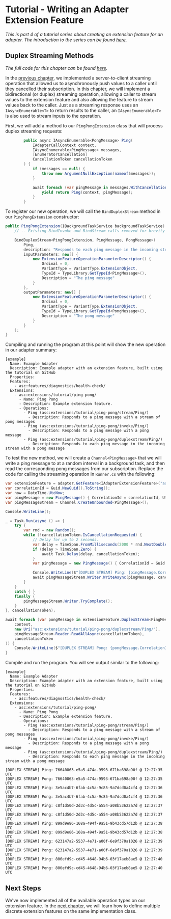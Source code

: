 # Tutorial - Writing an Adapter Extension Feature

_This is part 4 of a tutorial series about creating an extension feature for an adapter. The introduction to the series can be found [here](00-Introduction.md)._


## Duplex Streaming Methods

_The full code for this chapter can be found [here](/examples/tutorials/writing-an-extension-feature/chapter-04)._

In the [previous chapter](03-Streaming_Methods.md), we implemented a server-to-client streaming operation that allowed us to asynchronously push values to a caller until they cancelled their subscription. In this chapter, we will implement a bidirectional (or duplex) streaming operation, allowing a caller to stream values to the extension feature and also allowing the feature to stream values back to the caller. Just as a streaming response uses an `IAsyncEnumerable<T>` to return results to the caller, an `IAsyncEnumerable<T>` is also used to stream inputs to the operation.

First, we will add a method to our `PingPongExtension` class that will process duplex streaming requests:

```csharp
        public async IAsyncEnumerable<PongMessage> Ping(
            IAdapterCallContext context, 
            IAsyncEnumerable<PingMessage> messages, 
            [EnumeratorCancellation]
            CancellationToken cancellationToken
        ) {
            if (messages == null) {
                throw new ArgumentNullException(nameof(messages));
            }

            await foreach (var pingMessage in messages.WithCancellation(cancellationToken)) {
                yield return Ping(context, pingMessage);
            }
        }
```

To register our new operation, we will call the `BindDuplexStream` method in our `PingPongExtension` constructor:

```csharp
public PingPongExtension(IBackgroundTaskService backgroundTaskService) : base(backgroundTaskService) {
    // -- Existing BindInvoke and BindStream calls removed for brevity --

    BindDuplexStream<PingPongExtension, PingMessage, PongMessage>(
        Ping,
        description: "Responds to each ping message in the incoming stream with a pong message",
        inputParameters: new[] {
            new ExtensionFeatureOperationParameterDescriptor() {
                Ordinal = 0,
                VariantType = VariantType.ExtensionObject,
                TypeId = TypeLibrary.GetTypeId<PingMessage>(),
                Description = "The ping message"
            }
        },
        outputParameters: new[] {
            new ExtensionFeatureOperationParameterDescriptor() {
                Ordinal = 0,
                VariantType = VariantType.ExtensionObject,
                TypeId = TypeLibrary.GetTypeId<PongMessage>(),
                Description = "The pong message"
            }
        }
    );
}
```

Compiling and running the program at this point will show the new operation in our adapter summary:

```
[example]
  Name: Example Adapter
  Description: Example adapter with an extension feature, built using the tutorial on GitHub
  Properties:
  Features:
    - asc:features/diagnostics/health-check/
  Extensions:
    - asc:extensions/tutorial/ping-pong/
      - Name: Ping Pong
      - Description: Example extension feature.
      - Operations:
        - Ping (asc:extensions/tutorial/ping-pong/stream/Ping/)
          - Description: Responds to a ping message with a stream of pong messages
        - Ping (asc:extensions/tutorial/ping-pong/invoke/Ping/)
          - Description: Responds to a ping message with a pong message
        - Ping (asc:extensions/tutorial/ping-pong/duplexstream/Ping/)
          - Description: Responds to each ping message in the incoming stream with a pong message
```

To test the new method, we will create a `Channel<PingMessage>` that we will write a ping message to at a random interval in a background task, and then read the corresponding pong messages from our subscription. Replace the code for calling the streaming operation in `Runner.cs` with the following:

```csharp
var extensionFeature = adapter.GetFeature<IAdapterExtensionFeature>("asc:extensions/tutorial/ping-pong/");
var correlationId = Guid.NewGuid().ToString();
var now = DateTime.UtcNow;
var pingMessage = new PingMessage() { CorrelationId = correlationId, UtcTime = now };
var pingMessageStream = Channel.CreateUnbounded<PingMessage>();

Console.WriteLine();

_ = Task.Run(async () => { 
    try {
        var rnd = new Random();
        while (!cancellationToken.IsCancellationRequested) {
            // Delay for up to 2 seconds.
            var delay = TimeSpan.FromMilliseconds(2000 * rnd.NextDouble());
            if (delay > TimeSpan.Zero) {
                await Task.Delay(delay, cancellationToken);
            }
            var pingMessage = new PingMessage() { CorrelationId = Guid.NewGuid().ToString() };

            Console.WriteLine($"[DUPLEX STREAM] Ping: {pingMessage.CorrelationId} @ {pingMessage.UtcTime:HH:mm:ss} UTC");
            await pingMessageStream.Writer.WriteAsync(pingMessage, cancellationToken);
        }
    }
    catch { }
    finally {
        pingMessageStream.Writer.TryComplete();
    }
}, cancellationToken);

await foreach (var pongMessage in extensionFeature.DuplexStream<PingMessage, PongMessage>(
    context,
    new Uri("asc:extensions/tutorial/ping-pong/duplexstream/Ping/"),
    pingMessageStream.Reader.ReadAllAsync(cancellationToken),
    cancellationToken
)) {
    Console.WriteLine($"[DUPLEX STREAM] Pong: {pongMessage.CorrelationId} @ {pongMessage.UtcTime:HH:mm:ss} UTC");
}
```

Compile and run the program. You will see output similar to the following:

```
[example]
  Name: Example Adapter
  Description: Example adapter with an extension feature, built using the tutorial on GitHub
  Properties:
  Features:
    - asc:features/diagnostics/health-check/
  Extensions:
    - asc:extensions/tutorial/ping-pong/
      - Name: Ping Pong
      - Description: Example extension feature.
      - Operations:
        - Ping (asc:extensions/tutorial/ping-pong/stream/Ping/)
          - Description: Responds to a ping message with a stream of pong messages
        - Ping (asc:extensions/tutorial/ping-pong/invoke/Ping/)
          - Description: Responds to a ping message with a pong message
        - Ping (asc:extensions/tutorial/ping-pong/duplexstream/Ping/)
          - Description: Responds to each ping message in the incoming stream with a pong message

[DUPLEX STREAM] Ping: 76640863-e5a5-474a-9593-671ba698a90f @ 12:27:35 UTC
[DUPLEX STREAM] Pong: 76640863-e5a5-474a-9593-671ba698a90f @ 12:27:35 UTC
[DUPLEX STREAM] Ping: 3e5ac4b7-6fab-4c5a-9c85-9a7dcd0a4cf4 @ 12:27:36 UTC
[DUPLEX STREAM] Pong: 3e5ac4b7-6fab-4c5a-9c85-9a7dcd0a4cf4 @ 12:27:36 UTC
[DUPLEX STREAM] Ping: c8f1d50d-2d3c-4d5c-a554-a08b53622a7d @ 12:27:37 UTC
[DUPLEX STREAM] Pong: c8f1d50d-2d3c-4d5c-a554-a08b53622a7d @ 12:27:37 UTC
[DUPLEX STREAM] Ping: 899d9e86-168a-494f-9a51-9b43cd57d12b @ 12:27:38 UTC
[DUPLEX STREAM] Pong: 899d9e86-168a-494f-9a51-9b43cd57d12b @ 12:27:38 UTC
[DUPLEX STREAM] Ping: 623147a2-5537-4e71-a00f-6e9f370a1026 @ 12:27:39 UTC
[DUPLEX STREAM] Pong: 623147a2-5537-4e71-a00f-6e9f370a1026 @ 12:27:39 UTC
[DUPLEX STREAM] Ping: 806efd9c-cd45-4648-94b6-03f17aeb8ae5 @ 12:27:40 UTC
[DUPLEX STREAM] Pong: 806efd9c-cd45-4648-94b6-03f17aeb8ae5 @ 12:27:40 UTC
```


## Next Steps

We've now implemented all of the available operation types on our extension feature. In the [next chapter](05-Implementing_Multiple_Extensions.md), we will learn how to define multiple discrete extension features on the same implementation class.
